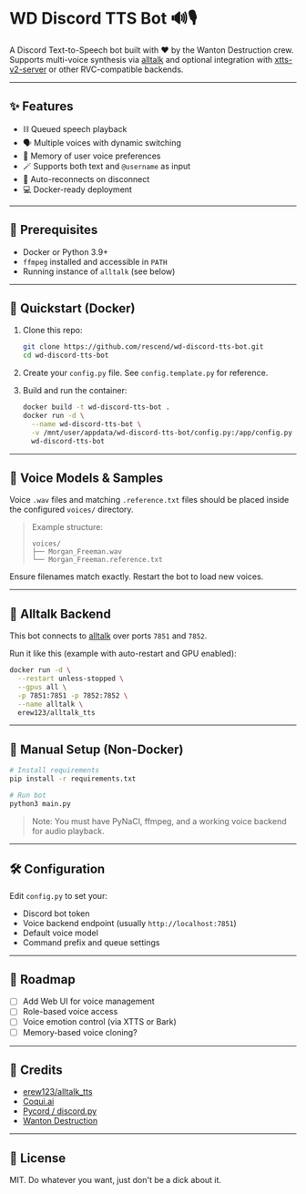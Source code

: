 
# WD Discord TTS Bot 🔊🎙️

A Discord Text-to-Speech bot built with ❤️ by the Wanton Destruction crew.  
Supports multi-voice synthesis via [alltalk](https://github.com/erew123/alltalk_tts) and optional integration with [xtts-v2-server](https://github.com/daswer123/xtts-v2-server) or other RVC-compatible backends.

---

## ✨ Features

- ⛓️ Queued speech playback
- 🗣️ Multiple voices with dynamic switching
- 🧠 Memory of user voice preferences
- 🪄 Supports both text and `@username` as input
- 🔁 Auto-reconnects on disconnect
- 💻 Docker-ready deployment

---

## 🧰 Prerequisites

- Docker or Python 3.9+
- `ffmpeg` installed and accessible in `PATH`
- Running instance of `alltalk` (see below)

---

## 🚀 Quickstart (Docker)

1. Clone this repo:
   ```bash
   git clone https://github.com/rescend/wd-discord-tts-bot.git
   cd wd-discord-tts-bot
   ```

2. Create your `config.py` file. See `config.template.py` for reference.

3. Build and run the container:
   ```bash
   docker build -t wd-discord-tts-bot .
   docker run -d \
     --name wd-discord-tts-bot \
     -v /mnt/user/appdata/wd-discord-tts-bot/config.py:/app/config.py \
     wd-discord-tts-bot
   ```

---

## 🧠 Voice Models & Samples

Voice `.wav` files and matching `.reference.txt` files should be placed inside the configured `voices/` directory.

> Example structure:
> ```
> voices/
> ├── Morgan_Freeman.wav
> └── Morgan_Freeman.reference.txt
> ```

Ensure filenames match exactly. Restart the bot to load new voices.

---

## 🔄 Alltalk Backend

This bot connects to [alltalk](https://github.com/erew123/alltalk_tts) over ports `7851` and `7852`.

Run it like this (example with auto-restart and GPU enabled):

```bash
docker run -d \
  --restart unless-stopped \
  --gpus all \
  -p 7851:7851 -p 7852:7852 \
  --name alltalk \
  erew123/alltalk_tts
```

---

## 🐍 Manual Setup (Non-Docker)

```bash
# Install requirements
pip install -r requirements.txt

# Run bot
python3 main.py
```

> Note: You must have PyNaCl, ffmpeg, and a working voice backend for audio playback.

---

## 🛠️ Configuration

Edit `config.py` to set your:
- Discord bot token
- Voice backend endpoint (usually `http://localhost:7851`)
- Default voice model
- Command prefix and queue settings

---

## 🧞 Roadmap

- [ ] Add Web UI for voice management
- [ ] Role-based voice access
- [ ] Voice emotion control (via XTTS or Bark)
- [ ] Memory-based voice cloning?

---

## 🤝 Credits

- [erew123/alltalk_tts](https://github.com/erew123/alltalk_tts)
- [Coqui.ai](https://github.com/coqui-ai/TTS)
- [Pycord / discord.py](https://github.com/Rapptz/discord.py)
- [Wanton Destruction](https://wanton.wtf)

---

## 🧼 License

MIT. Do whatever you want, just don't be a dick about it.
